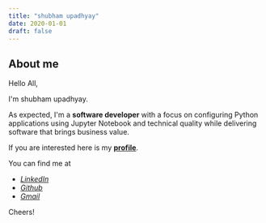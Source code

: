 ```yaml
---
title: "shubham upadhyay"
date: 2020-01-01
draft: false
---
```


## About me

Hello All,

I'm shubham upadhyay.

As expected, I'm a **software developer** with a focus on configuring Python applications using Jupyter Notebook and technical quality while delivering software that brings business value.

If you are interested here is my [**profile**](https://shubhamupadhyay.github.io/resume/).

You can find me at

- [_LinkedIn_](https://www.linkedin.com/in/shubbhi)
- [_Github_](https://github.com/shubhamupadhyay109)
- [_Gmail_](shubhamupadhyay109@gmail.com)

Cheers!
